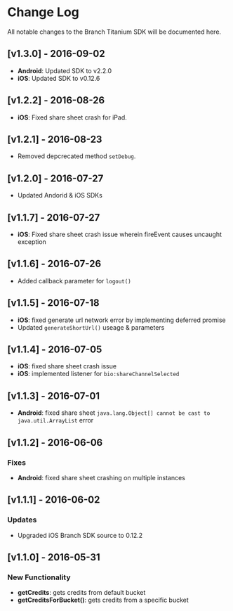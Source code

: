 # Change Log
All notable changes to the Branch Titanium SDK will be documented here.

## [v1.3.0] - 2016-09-02
- **Android**: Updated SDK to v2.2.0
- **iOS**: Updated SDK to v0.12.6

## [v1.2.2] - 2016-08-26
- **iOS**: Fixed share sheet crash for iPad.

## [v1.2.1] - 2016-08-23
- Removed depcrecated method `setDebug`.

## [v1.2.0] - 2016-07-27
- Updated Andorid & iOS SDKs

## [v1.1.7] - 2016-07-27
- **iOS**: Fixed share sheet crash issue wherein fireEvent causes uncaught exception

## [v1.1.6] - 2016-07-26
- Added callback parameter for `logout()`

## [v1.1.5] - 2016-07-18
- **iOS**: fixed generate url network error by implementing deferred promise
- Updated `generateShortUrl()` useage & parameters

## [v1.1.4] - 2016-07-05
- **iOS**: fixed share sheet crash issue
- **iOS**: implemented listener for `bio:shareChannelSelected`

## [v1.1.3] - 2016-07-01
- **Android**: fixed share sheet `java.lang.Object[] cannot be cast to java.util.ArrayList` error

## [v1.1.2] - 2016-06-06
### Fixes
- **Android**: fixed share sheet crashing on multiple instances

## [v1.1.1] - 2016-06-02
### Updates
- Upgraded iOS Branch SDK source to 0.12.2

## [v1.1.0] - 2016-05-31
### New Functionality
- **getCredits**: gets credits from default bucket
- **getCreditsForBucket()**: gets credits from a specific bucket
